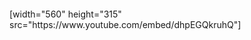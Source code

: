 <div id="wb_JavaScript6" style="
      top: 40px;width: 100%;height:100%;z-index:4;"><script>var text="Black Lover Tech"; var speed=80; if (document.all||document.getElementById) { document.write('<div style="font-family:Arial;font-size:50px;font-weight:normal;font-style:normal;text-align:center;text-decoration:none;" id="highlight">' + text + '<\/div>'); var storetext=document.getElementById? document.getElementById("highlight") : document.all.highlight; } else document.write(text); var hex=new Array("00","14","28","3C","50","64","78","8C","A0","B4","C8","DC","F0"); var r=1; var g=1; var b=1; var seq=1; function changetext() { rainbow="#"+hex[r]+hex[g]+hex[b]; storetext.style.color=rainbow; } function change() { if (seq==6) { b--; if (b==0) seq=1; } if (seq==5) { r++; if (r==12) seq=6; } if (seq==4) { g--; if (g==0) seq=5; } if (seq==3) { b++; if (b==12) seq=4; } if (seq==2) { r--; if (r==0) seq=3; } if (seq==1) { g++; if (g==12) seq=2; } changetext(); } function starteffect() { if (document.all||document.getElementById) flash=setInterval("change()",speed); } starteffect();</script>
</div>
      [width="560" height="315" src="https://www.youtube.com/embed/dhpEGQkruhQ"] 
